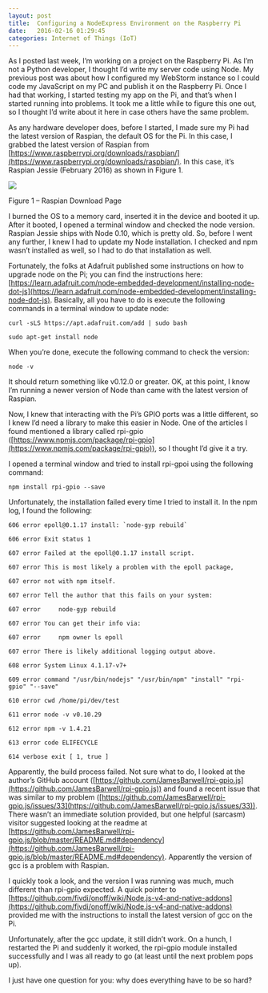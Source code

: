 ```yaml
---
layout: post
title:  Configuring a NodeExpress Environment on the Raspberry Pi
date:   2016-02-16 01:29:45
categories: Internet of Things (IoT)
---
```

As I posted last week, I’m working on a project on the Raspberry Pi. As I’m not a Python developer, I thought I’d write my server code using Node. My previous post was about how I configured my WebStorm instance so I could code my JavaScript on my PC and publish it on the Raspberry Pi. Once I had that working, I started testing my app on the Pi, and that’s when I started running into problems. It took me a little while to figure this one out, so I thought I’d write about it here in case others have the same problem.

As any hardware developer does, before I started, I made sure my Pi had the latest version of Raspian, the default OS for the Pi. In this case, I grabbed the latest version of Raspian from [https://www.raspberrypi.org/downloads/raspbian/](https://www.raspberrypi.org/downloads/raspbian/). In this case, it’s Raspian Jessie (February 2016) as shown in Figure 1.

![](images/stories/2016/pi-node-express-1_640.png)

Figure 1 – Raspian Download Page

I burned the OS to a memory card, inserted it in the device and booted it up. After it booted, I opened a terminal window and checked the node version. Raspian Jessie ships with Node 0.10, which is pretty old. So, before I went any further, I knew I had to update my Node installation. I checked and npm wasn’t installed as well, so I had to do that installation as well.

Fortunately, the folks at Adafruit published some instructions on how to upgrade node on the Pi; you can find the instructions here: [https://learn.adafruit.com/node-embedded-development/installing-node-dot-js](https://learn.adafruit.com/node-embedded-development/installing-node-dot-js). Basically, all you have to do is execute the following commands in a terminal window to update node:

`curl -sLS https://apt.adafruit.com/add | sudo bash`

`sudo apt-get install node`

When you’re done, execute the following command to check the version:

`node -v`

It should return something like v0.12.0 or greater. OK, at this point, I know I’m running a newer version of Node than came with the latest version of Raspian.

Now, I knew that interacting with the Pi’s GPIO ports was a little different, so I knew I’d need a library to make this easier in Node. One of the articles I found mentioned a library called rpi-gpio ([https://www.npmjs.com/package/rpi-gpio](https://www.npmjs.com/package/rpi-gpio)), so I thought I’d give it a try.

I opened a terminal window and tried to install rpi-gpoi using the following command:

`npm install rpi-gpio --save`

Unfortunately, the installation failed every time I tried to install it. In the npm log, I found the following:

`` 606 error epoll@0.1.17 install: `node-gyp rebuild` ``

`606 error Exit status 1`

`607 error Failed at the epoll@0.1.17 install script.`

`607 error This is most likely a problem with the epoll package,`

`607 error not with npm itself.`

`607 error Tell the author that this fails on your system:`

`607 error     node-gyp rebuild`

`607 error You can get their info via:`

`607 error     npm owner ls epoll`

`607 error There is likely additional logging output above.`

`608 error System Linux 4.1.17-v7+`

`609 error command "/usr/bin/nodejs" "/usr/bin/npm" "install" "rpi-gpio" "--save"`

`610 error cwd /home/pi/dev/test`

`611 error node -v v0.10.29`

`612 error npm -v 1.4.21`

`613 error code ELIFECYCLE`

`614 verbose exit [ 1, true ]`  
  

Apparently, the build process failed. Not sure what to do, I looked at the author’s GitHub account ([https://github.com/JamesBarwell/rpi-gpio.js](https://github.com/JamesBarwell/rpi-gpio.js)) and found a recent issue that was similar to my problem ([https://github.com/JamesBarwell/rpi-gpio.js/issues/33](https://github.com/JamesBarwell/rpi-gpio.js/issues/33)). There wasn’t an immediate solution provided, but one helpful (sarcasm) visitor suggested looking at the readme at [https://github.com/JamesBarwell/rpi-gpio.js/blob/master/README.md#dependency](https://github.com/JamesBarwell/rpi-gpio.js/blob/master/README.md#dependency). Apparently the version of gcc is a problem with Raspian.

I quickly took a look, and the version I was running was much, much different than rpi-gpio expected. A quick pointer to [https://github.com/fivdi/onoff/wiki/Node.js-v4-and-native-addons](https://github.com/fivdi/onoff/wiki/Node.js-v4-and-native-addons) provided me with the instructions to install the latest version of gcc on the Pi.

Unfortunately, after the gcc update, it still didn’t work. On a hunch, I restarted the Pi and suddenly it worked, the rpi-gpio module installed successfully and I was all ready to go (at least until the next problem pops up).

I just have one question for you: why does everything have to be so hard?